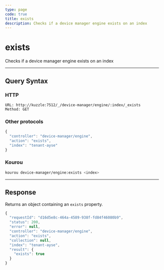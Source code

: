 ```yaml
---
type: page
code: true
title: exists
description: Checks if a device manager engine exists on an index
---
```


# exists


Checks if a device manager engine exists on an index

---

## Query Syntax

### HTTP

```http
URL: http://kuzzle:7512/_/device-manager/engine/:index/_exists
Method: GET
```

### Other protocols

```js
{
  "controller": "device-manager/engine",
  "action": "exists",
  "index": "tenant-ayse"
}
```

### Kourou

```bash
kourou device-manager/engine:exists <index>
```
---

## Response

Returns an object containing an `exists` property.

```js
{
  "requestId": "d16d5e8c-464a-4589-938f-fd84f46080b9",
  "status": 200,
  "error": null,
  "controller": "device-manager/engine",
  "action": "exists",
  "collection": null,
  "index": "tenant-ayse",
  "result": { 
    "exists": true
  }
}
```
